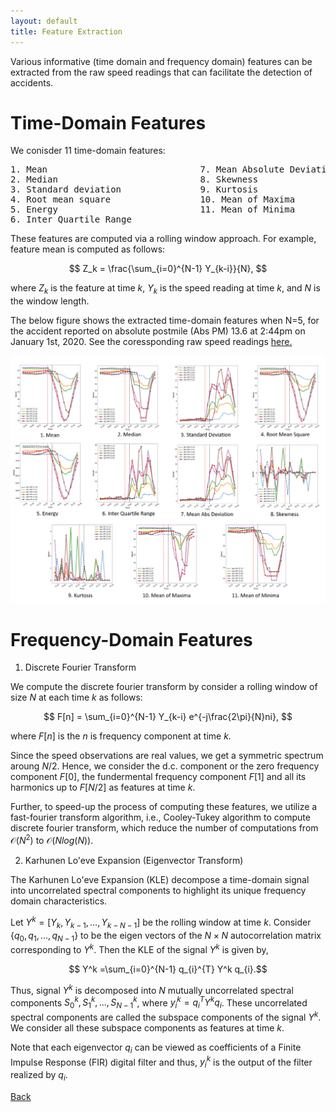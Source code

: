 ```yaml
---
layout: default
title: Feature Extraction
---
```


Various informative (time domain and frequency domain) features can be extracted from the raw speed readings that can facilitate the detection of accidents. 

# Time-Domain Features

We conisder 11 time-domain features:
<pre>
1. Mean                             7. Mean Absolute Deviation
2. Median                           8. Skewness
3. Standard deviation               9. Kurtosis
4. Root mean square                 10. Mean of Maxima
5. Energy                           11. Mean of Minima
6. Inter Quartile Range
</pre>


These features are computed via a rolling window approach. For example, feature mean is computed as follows:

$$ Z_k = \frac{\sum_{i=0}^{N-1} Y_{k-i}}{N}, $$

where $Z_k$ is the feature at time $k$, $Y_k$ is the speed reading at time $k$, and $N$ is the window length. 

 
The below figure shows the extracted time-domain features when N=5, for the accident reported on absolute postmile (Abs PM) 13.6 at 2:44pm on January 1st, 2020. See the coressponding raw speed readings [here.](./data_collect.html)

 ![feat](../images/time_feat.png)
 
 
# Frequency-Domain Features
 

1. Discrete Fourier Transform
 
We compute the discrete fourier transform by consider a rolling window of size $N$ at each time $k$ as follows:
 
$$ F[n] = \sum_{i=0}^{N-1} Y_{k-i} e^{-j\frac{2\pi}{N}ni}, $$

where $F[n]$ is the $n$ is frequency component at time $k$.

Since the speed observations are real values, we get a symmetric spectrum aroung $N/2$. Hence, we consider the d.c. component or the zero frequency component $F[0]$, the fundermental frequency component $F[1]$ and all its harmonics up to $F[N/2]$ as features at time $k$. 
 
Further, to speed-up the process of computing these features, we utilize a fast-fourier transform algorithm, i.e., Cooley-Tukey algorithm to compute discrete fourier transform, which reduce the number of computations from $\mathcal{O}(N^2)$ to $\mathcal{O}(Nlog(N))$. 

2. Karhunen Lo\'eve Expansion (Eigenvector Transform)

The Karhunen Lo\'eve Expansion (KLE) decompose a time-domain signal into uncorrelated spectral components to highlight its unique frequency domain characteristics. 

Let $Y^k =[Y_{k},Y_{k-1},\dots,Y_{k-N-1}$] be the rolling window at time $k$. Consider $\{q_{0},q_{1},\dots,q_{N-1}\}$ to be the eigen vectors of the $N \times N$ autocorrelation matrix corresponding to $Y^k$. Then the KLE of the signal $Y^k$ is given by,

$$ Y^k =\sum_{i=0}^{N-1} q_{i}^{T} Y^k q_{i}.$$

Thus, signal $Y^k$ is decomposed into $N$ mutually uncorrelated spectral components $S_{0}^k, S_{1}^k,\dots,S_{N-1}^k$, where $y_{i}^k= q_{i}^{T} Y^k q_{i}$. These uncorrelated spectral components are called the subspace components of the signal $Y^k$. We consider all these subspace components as features at time $k$. 

Note that each eigenvector $q_{i}$ can be viewed as coefficients of a Finite Impulse Response (FIR) digital filter and thus, $y_{i}^k$ is the output of the filter realized by $q_{i}$.
 
[Back](../)
